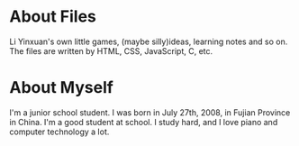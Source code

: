 # About Files
Li Yinxuan's own little games, (maybe silly)ideas, learning notes and so on. 
The files are written by HTML, CSS, JavaScript, C, etc. 
# About Myself 
I'm a junior school student. I was born in July 27th, 2008, in Fujian Province in China.
I'm a good student at school.
I study hard, and I love piano and computer technology a lot. 

